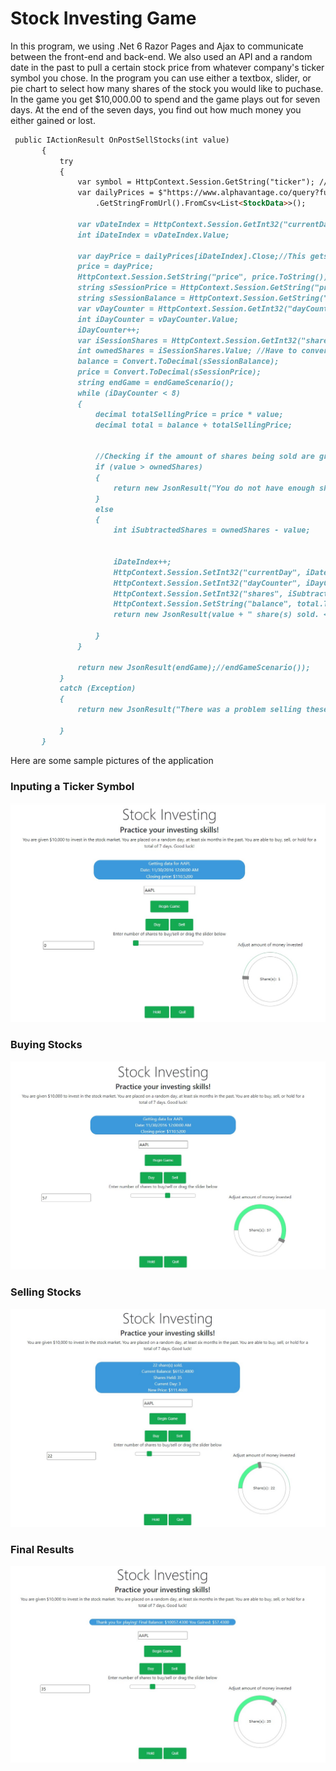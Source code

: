 # Stock Investing Game

In this program, we using .Net 6 Razor Pages and Ajax to communicate between the front-end and back-end. We also used an API and a random date in the past to pull a
certain stock price from whatever company's ticker symbol you chose. In the program you can use either a textbox, slider, or pie chart to select how many shares of
the stock you would like to puchase. In the game you get $10,000.00 to spend and the game plays out for seven days. At the end of the seven days, you find out how much
money you either gained or lost.
 
 ```markdown
  public IActionResult OnPostSellStocks(int value)
        {
            try
            {
                var symbol = HttpContext.Session.GetString("ticker"); //Setting the ticker symbol to what the user has entered
                var dailyPrices = $"https://www.alphavantage.co/query?function=TIME_SERIES_DAILY&symbol={symbol}&outputsize=full&apikey={apiKey}&datatype=csv"
                    .GetStringFromUrl().FromCsv<List<StockData>>();
                
                var vDateIndex = HttpContext.Session.GetInt32("currentDay"); //getting date index
                int iDateIndex = vDateIndex.Value;
               
                var dayPrice = dailyPrices[iDateIndex].Close;//This gets the price
                price = dayPrice;
                HttpContext.Session.SetString("price", price.ToString());
                string sSessionPrice = HttpContext.Session.GetString("price"); //Getting session price
                string sSessionBalance = HttpContext.Session.GetString("balance"); //Getting session balance
                var vDayCounter = HttpContext.Session.GetInt32("dayCounter");
                int iDayCounter = vDayCounter.Value;
                iDayCounter++;
                var iSessionShares = HttpContext.Session.GetInt32("shares"); //Getting sessions shares
                int ownedShares = iSessionShares.Value; //Have to convert nullable-int to int
                balance = Convert.ToDecimal(sSessionBalance);
                price = Convert.ToDecimal(sSessionPrice);
                string endGame = endGameScenario();
                while (iDayCounter < 8)
                {
                    decimal totalSellingPrice = price * value;
                    decimal total = balance + totalSellingPrice;


                    //Checking if the amount of shares being sold are greater than the amount of shares owned
                    if (value > ownedShares)
                    {
                        return new JsonResult("You do not have enough shares to sell!");
                    }
                    else
                    {
                        int iSubtractedShares = ownedShares - value;


                        iDateIndex++;
                        HttpContext.Session.SetInt32("currentDay", iDateIndex);
                        HttpContext.Session.SetInt32("dayCounter", iDayCounter);
                        HttpContext.Session.SetInt32("shares", iSubtractedShares); //Setting session shares held
                        HttpContext.Session.SetString("balance", total.ToString()); //Setting session balance
                        return new JsonResult(value + " share(s) sold. <br> Current Balance: $" + total + "<br> Shares Held: " + iSubtractedShares + "<br> Current Day: " + iDayCounter + "<br> New Price:  $" + price);

                    }
                }

                return new JsonResult(endGame);//endGameScenario());
            }
            catch (Exception)
            {
                return new JsonResult("There was a problem selling these stocks!");

            }
        }
```
Here are some sample pictures of the application

### Inputing a Ticker Symbol
![Home Page](/Porfolio/Stock_Ticker_Selected.jpg)

### Buying Stocks
![Buying Stocks](/Porfolio/Stock_Purchase.jpg)

### Selling Stocks
![Selling Stocks](/Porfolio/Stock_Sale.jpg)

### Final Results
![Final Results](/Porfolio/Stock_Final.jpg)
